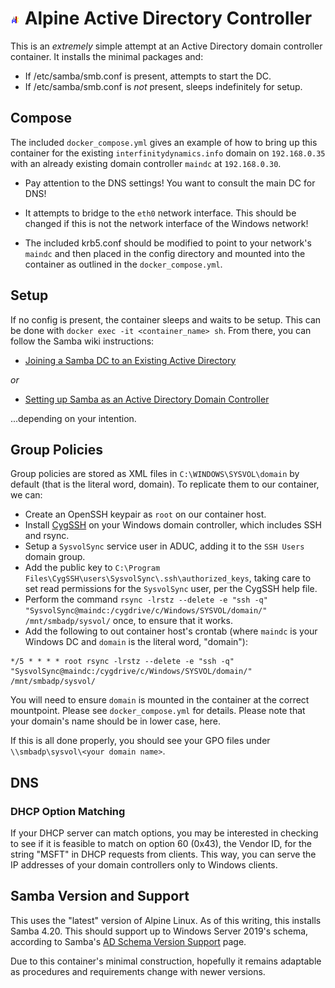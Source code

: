 
# ![Alpine Directory Logo](alpine-dc.png) Alpine Active Directory Controller

This is an *extremely* simple attempt at an Active Directory domain controller container. It installs the minimal packages and:

* If /etc/samba/smb.conf is present, attempts to start the DC.
* If /etc/samba/smb.conf is *not* present, sleeps indefinitely for setup.

## Compose

The included `docker_compose.yml` gives an example of how to bring up this container for the existing `interfinitydynamics.info` domain on `192.168.0.35` with an already existing domain controller `maindc` at `192.168.0.30`.

* Pay attention to the DNS settings! You want to consult the main DC for DNS!

* It attempts to bridge to the `eth0` network interface. This should be changed if this is not the network interface of the Windows network!

* The included krb5.conf should be modified to point to your network's `maindc` and then placed in the config directory and mounted into the container as outlined in the `docker_compose.yml`.

## Setup

If no config is present, the container sleeps and waits to be setup. This can be done with `docker exec -it <container_name> sh`. From there, you can follow the Samba wiki instructions:

* [Joining a Samba DC to an Existing Active Directory](https://wiki.samba.org/index.php/Joining_a_Samba_DC_to_an_Existing_Active_Directory)

*or*

* [Setting up Samba as an Active Directory Domain Controller](https://wiki.samba.org/index.php/Setting_up_Samba_as_an_Active_Directory_Domain_Controller)

...depending on your intention.

## Group Policies

Group policies are stored as XML files in `C:\WINDOWS\SYSVOL\domain` by default (that is the literal word, domain). To replicate them to our container, we can:

* Create an OpenSSH keypair as `root` on our container host.
* Install [CygSSH](https://github.com/Bill-Stewart/CygSSH) on your Windows domain controller, which includes SSH and rsync.
* Setup a `SysvolSync` service user in ADUC, adding it to the `SSH Users` domain group.
* Add the public key to `C:\Program Files\CygSSH\users\SysvolSync\.ssh\authorized_keys`, taking care to set read permissions for the `SysvolSync` user, per the CygSSH help file.
* Perform the command `rsync -lrstz --delete -e "ssh -q" "SysvolSync@maindc:/cygdrive/c/Windows/SYSVOL/domain/" /mnt/smbadp/sysvol/` once, to ensure that it works.
* Add the following to out container host's crontab (where `maindc` is your Windows DC and `domain` is the literal word, "domain"):

```
*/5 * * * * root rsync -lrstz --delete -e "ssh -q" "SysvolSync@maindc:/cygdrive/c/Windows/SYSVOL/domain/" /mnt/smbadp/sysvol/
```

You will need to ensure `domain` is mounted in the container at the correct mountpoint. Please see `docker_compose.yml` for details. Please note that your domain's name should be in lower case, here.

If this is all done properly, you should see your GPO files under `\\smbadp\sysvol\<your domain name>`.

## DNS

### DHCP Option Matching

If your DHCP server can match options, you may be interested in checking to see if it is feasible to match on option 60 (0x43), the Vendor ID, for the string "MSFT" in DHCP requests from clients. This way, you can serve the IP addresses of your domain controllers only to Windows clients.

## Samba Version and Support

This uses the "latest" version of Alpine Linux. As of this writing, this installs Samba 4.20. This should support up to Windows Server 2019's schema, according to Samba's [AD Schema Version Support](https://wiki.samba.org/index.php/AD_Schema_Version_Support) page.

Due to this container's minimal construction, hopefully it remains adaptable as procedures and requirements change with newer versions.

